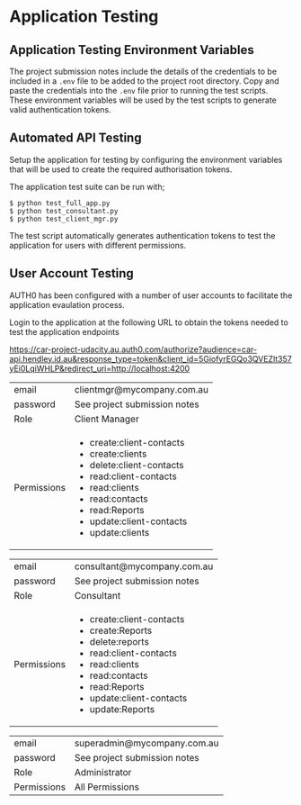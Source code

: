# Application Testing

## Application Testing Environment Variables

The project submission notes include the details of the credentials to be included in a `.env` file to be added to the project root directory. Copy and paste the credentials into the `.env` file prior to running the test scripts. These environment variables will be used by the test scripts to generate valid authentication tokens.


## Automated API Testing

Setup the application for testing by configuring the environment variables that will be used to create the required authorisation tokens.

The application test suite can be run with;
```console
$ python test_full_app.py
$ python test_consultant.py
$ python test_client_mgr.py
```
The test script automatically generates authentication tokens to test the application for users with different permissions.

## User Account Testing

AUTH0 has been configured with a number of user accounts to facilitate the application evaulation process.

Login to the application at the following URL to obtain the tokens needed to test the application endpoints

https://car-project-udacity.au.auth0.com/authorize?audience=car-api.hendley.id.au&response_type=token&client_id=5GiofyrEGQo3QVEZlt357yEi0LqiWHLP&redirect_uri=http://localhost:4200

<table>
    <tr>
        <td>
            email
        </td>
        <td>
            clientmgr@mycompany.com.au
        </td>
    </tr>
    <tr>
        <td>
            password
        </td>
        <td>
            See project submission notes
        </td>
    </tr>
    <tr>
        <td>
        Role
        </td>
        <td>
        Client Manager
        </td>
    </tr><tr>
        <td>
        Permissions
        </td>
        <td>
            <ul>
                <li>create:client-contacts</li>
                <li>create:clients</li>
                <li>delete:client-contacts</li>	
                <li>read:client-contacts</li>
                <li>read:clients</li>
                <li>read:contacts</li>
                <li>read:Reports</li>
                <li>update:client-contacts</li>
                <li>update:clients</li>
            </ul>
        </td>
    </tr>
</table>

<table>
    <tr>
        <td>
            email
        </td>
        <td>
            consultant@mycompany.com.au
        </td>
    </tr>
    <tr>
        <td>
            password
        </td>
        <td>
            See project submission notes
        </td>
    </tr>
    <tr>
        <td>
            Role
        </td>
        <td>
            Consultant
        </td>
    </tr>
    <tr>
        <td>
            Permissions
        </td>
        <td>
            <ul>
                <li>create:client-contacts</li>
                <li>create:Reports</li>
                <li>delete:reports</li>
                <li>read:client-contacts</li>	
                <li>read:clients</li>
                <li>read:contacts</li>
                <li>read:Reports</li>
                <li>update:client-contacts</li>
                <li>update:Reports</li>
            </ul>
        </td>
    </tr>
</table>

<table>
    <tr>
        <td>
            email
        </td>
        <td>
            superadmin@mycompany.com.au
        </td>
    </tr>
    <tr>
        <td>
            password
        </td>
        <td>
            See project submission notes
        </td>
    </tr>
    <tr>
        <td>
            Role
        </td>
        <td>
            Administrator
        </td>
    </tr>
    <tr>
        <td>
            Permissions
        </td>
        <td>
            All Permissions
        </td>
    </tr>
</table>